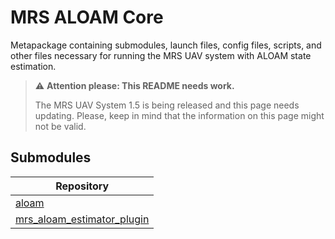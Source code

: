 # MRS ALOAM Core

Metapackage containing submodules, launch files, config files, scripts, and other files necessary for running the MRS UAV system with ALOAM state estimation.

> :warning: **Attention please: This README needs work.**
>
> The MRS UAV System 1.5 is being released and this page needs updating. Please, keep in mind that the information on this page might not be valid.

## Submodules

| Repository                                                                          |
|-------------------------------------------------------------------------------------|
| [aloam](https://github.com/ctu-mrs/aloam)                                           |
| [mrs_aloam_estimator_plugin](https://github.com/ctu-mrs/mrs_aloam_estimator_plugin) |
